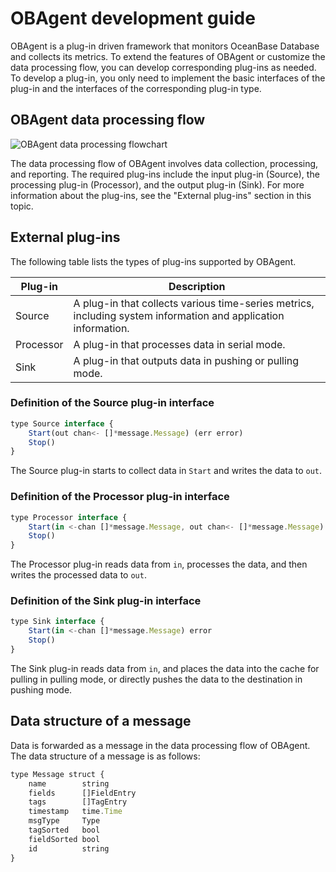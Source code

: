 # OBAgent development guide

OBAgent is a plug-in driven framework that monitors OceanBase Database and collects its metrics. To extend the features of OBAgent or customize the data processing flow, you can develop corresponding plug-ins as needed. To develop a plug-in, you only need to implement the basic interfaces of the plug-in and the interfaces of the corresponding plug-in type.

## OBAgent data processing flow

![OBAgent data processing flowchart](https://help-static-aliyun-doc.aliyuncs.com/assets/img/zh-CN/0552924361/p339411.png)

The data processing flow of OBAgent involves data collection, processing, and reporting. The required plug-ins include the input plug-in (Source), the processing plug-in (Processor), and the output plug-in (Sink). For more information about the plug-ins, see the "External plug-ins" section in this topic.

## External plug-ins

The following table lists the types of plug-ins supported by OBAgent.

| Plug-in | Description |
|----------------|-------------------------------------------|
| Source | A plug-in that collects various time-series metrics, including system information and application information.  |
| Processor | A plug-in that processes data in serial mode.  |
| Sink | A plug-in that outputs data in pushing or pulling mode.  |

### Definition of the Source plug-in interface

```javascript
type Source interface {
    Start(out chan<- []*message.Message) (err error)
    Stop()
}
```

The Source plug-in starts to collect data in `Start` and writes the data to `out`. ​

### Definition of the Processor plug-in interface

```javascript
type Processor interface {
    Start(in <-chan []*message.Message, out chan<- []*message.Message) (err error)
    Stop()
}
```

The Processor plug-in reads data from `in`, processes the data, and then writes the processed data to `out`. ​

### Definition of the Sink plug-in interface

```javascript
type Sink interface {
    Start(in <-chan []*message.Message) error
    Stop()
}
```

The Sink plug-in reads data from `in`, and places the data into the cache for pulling in pulling mode, or directly pushes the data to the destination in pushing mode.

## Data structure of a message

Data is forwarded as a message in the data processing flow of OBAgent. The data structure of a message is as follows:

```javascript
type Message struct {
    name        string
    fields      []FieldEntry
    tags        []TagEntry
    timestamp   time.Time
    msgType     Type
    tagSorted   bool
    fieldSorted bool
    id          string
}
```
